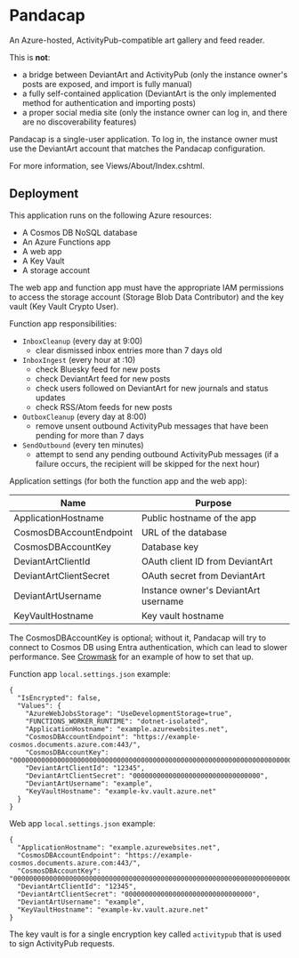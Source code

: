 # Pandacap

An Azure-hosted, ActivityPub-compatible art gallery and feed reader.

This is **not**:
* a bridge between DeviantArt and ActivityPub (only the instance owner's posts are exposed, and import is fully manual)
* a fully self-contained application (DeviantArt is the only implemented method for authentication and importing posts)
* a proper social media site (only the instance owner can log in, and there are no discoverability features)

Pandacap is a single-user application.
To log in, the instance owner must use the DeviantArt account that matches the Pandacap configuration.

For more information, see Views/About/Index.cshtml.

## Deployment

This application runs on the following Azure resources:

* A Cosmos DB NoSQL database
* An Azure Functions app
* A web app
* A Key Vault
* A storage account

The web app and function app must have the appropriate IAM permissions to access the storage account (Storage Blob Data Contributor) and the key vault (Key Vault Crypto User).

Function app responsibilities:

* `InboxCleanup` (every day at 9:00)
    * clear dismissed inbox entries more than 7 days old
* `InboxIngest` (every hour at :10)
    * check Bluesky feed for new posts
    * check DeviantArt feed for new posts
    * check users followed on DeviantArt for new journals and status updates
    * check RSS/Atom feeds for new posts
* `OutboxCleanup` (every day at 8:00)
    * remove unsent outbound ActivityPub messages that have been pending for more than 7 days
* `SendOutbound` (every ten minutes)
    * attempt to send any pending outbound ActivityPub messages (if a failure occurs, the recipient will be skipped for the next hour)

Application settings (for both the function app and the web app):

| Name                    | Purpose                        
| ----------------------- | -------------------------------------
| ApplicationHostname     | Public hostname of the app
| CosmosDBAccountEndpoint | URL of the database
| CosmosDBAccountKey      | Database key
| DeviantArtClientId      | OAuth client ID from DeviantArt
| DeviantArtClientSecret  | OAuth secret from DeviantArt
| DeviantArtUsername      | Instance owner's DeviantArt username
| KeyVaultHostname        | Key vault hostname

The CosmosDBAccountKey is optional; without it, Pandacap will try to connect
to Cosmos DB using Entra authentication, which can lead to slower performance.
See [Crowmask](https://github.com/IsaacSchemm/Crowmask/) for an example of how
to set that up.

Function app `local.settings.json` example:

    {
      "IsEncrypted": false,
      "Values": {
        "AzureWebJobsStorage": "UseDevelopmentStorage=true",
        "FUNCTIONS_WORKER_RUNTIME": "dotnet-isolated",
        "ApplicationHostname": "example.azurewebsites.net",
        "CosmosDBAccountEndpoint": "https://example-cosmos.documents.azure.com:443/",
        "CosmosDBAccountKey": "00000000000000000000000000000000000000000000000000000000000000000000000000000000000000==",
        "DeviantArtClientId": "12345",
        "DeviantArtClientSecret": "00000000000000000000000000000000",
        "DeviantArtUsername": "example",
        "KeyVaultHostname": "example-kv.vault.azure.net"
      }
    }

Web app `local.settings.json` example:

    {
      "ApplicationHostname": "example.azurewebsites.net",
      "CosmosDBAccountEndpoint": "https://example-cosmos.documents.azure.com:443/",
      "CosmosDBAccountKey": "00000000000000000000000000000000000000000000000000000000000000000000000000000000000000==",
      "DeviantArtClientId": "12345",
      "DeviantArtClientSecret": "00000000000000000000000000000000",
      "DeviantArtUsername": "example",
      "KeyVaultHostname": "example-kv.vault.azure.net"
    }

The key vault is for a single encryption key called `activitypub` that is used
to sign ActivityPub requests.

